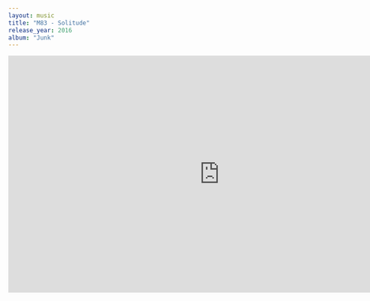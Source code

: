 ```yaml
---
layout: music
title: "M83 - Solitude"
release_year: 2016
album: "Junk"
---
```


<div class="video-wrapper">
  <iframe width="853" height="480" src="https://www.youtube-nocookie.com/embed/8HA6kS5WeYw" frameborder="0" allowfullscreen></iframe>
</div>
